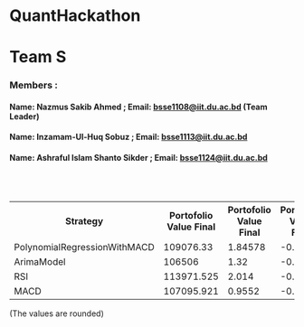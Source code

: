 # QuantHackathon

# Team S
### Members : 
#### Name: Nazmus Sakib Ahmed  ;  Email: bsse1108@iit.du.ac.bd  (Team Leader)
#### Name: Inzamam-Ul-Huq Sobuz ;  Email: bsse1113@iit.du.ac.bd
#### Name: Ashraful Islam Shanto Sikder  ;  Email: bsse1124@iit.du.ac.bd

<br>
<br>
<table>
<tr> <th> Strategy </th> <th> Portofolio Value Final </th> <th> Portofolio Value Final </th> <th> Portofolio Value Final </th></tr>
<tr><td>PolynomialRegressionWithMACD</td><td>109076.33</td><td>1.84578</td><td>-0.0236</td></tr>
<tr><td>ArimaModel</td><td>106506</td><td>1.32</td><td>-0.0745</td></tr>
<tr><td>RSI</td><td>113971.525</td><td>2.014</td><td>-0.1347</td></tr>
<tr><td>MACD</td><td>107095.921</td><td>0.9552</td><td>-0.0476</td></tr>
</table>

(The values are rounded)
